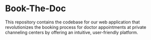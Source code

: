 # Book-The-Doc
This repository contains the codebase for our web application that revolutionizes the booking process for doctor appointments at private channeling centers by offering an intuitive, user-friendly platform.
